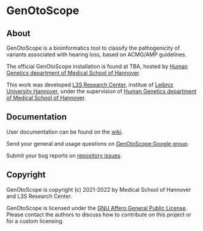 # GenOtoScope

## About
GenOtoScope is a bioinformatics tool to classify the pathogenicity of variants associated with hearing loss, based on ACMG/AMP guidelines.

The official GenOtoScope installation is found at TBA, hosted by [Human Genetics department of Medical School of Hannover](https://www.mhh.de/en/human-genetics).

This work was developed [L3S Research Center](https://www.l3s.de/en), institue of [Leibniz University Hannover](https://www.uni-hannover.de/en/), under the supervision of [Human Genetics department of Medical School of Hannover](https://www.mhh.de/en/human-genetics).


## Documentation

User documentation can be found on the [wiki](https://github.com/damianosmel/genotoscope_wiki/wiki).

Send your general and usage questions on [GenOtoScope Google group](https://groups.google.com/g/genotoscope/).

Submit your bug reports on [repository issues](https://github.com/damianosmel/GenOtoScope/issues).


## Copyright

GenOtoScope is copyright (c) 2021-2022 by Medical School of Hannover and L3S Research Center.

GenOtoScope is licensed under the [GNU Affero General Public License](http://www.gnu.org/licenses/agpl-3.0.html).
Please contact the authors to discuss how to contribute on this project or for a custom licensing.
